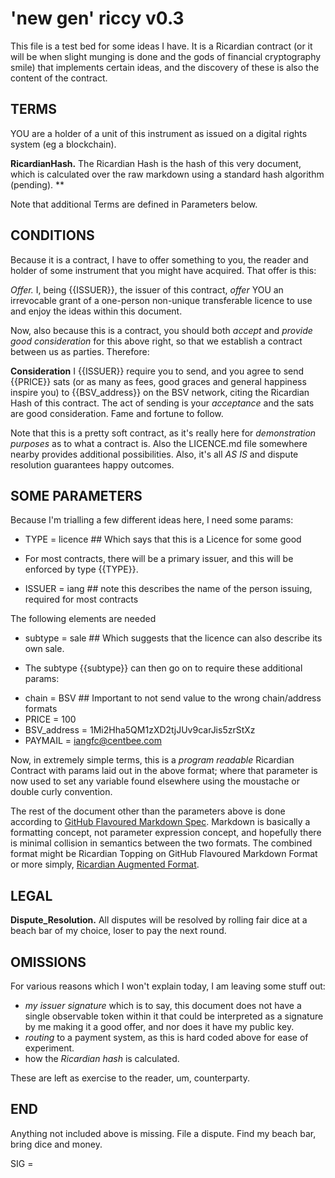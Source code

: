 # 'new gen' riccy v0.3

This file is a test bed for some ideas I have.  It is a Ricardian contract (or it will be when slight munging is done and the gods of financial cryptography smile) that implements certain ideas, and the discovery of these is also the content of the contract.

## TERMS

YOU are a holder of a unit of this instrument as issued on a digital rights system (eg a blockchain).

**RicardianHash.** The Ricardian Hash is the hash of this very document,
which is calculated over the raw markdown using a standard hash algorithm (pending).
**

Note that additional Terms are defined in Parameters below.

## CONDITIONS

Because it is a contract, I have to offer something to you, the reader and holder of some instrument that you might have acquired. That offer is this:

*Offer.*  I, being {{ISSUER}}, the issuer of this contract, _offer_ YOU an irrevocable grant of a one-person non-unique transferable licence to use and enjoy the ideas within this document.

Now, also because this is a contract, you should both _accept_ and _provide good consideration_ for this above right, so that we establish a contract between us as parties.  Therefore:

**Consideration** I {{ISSUER}} require you to send, and you agree to send {{PRICE}} sats (or as many as fees, good graces and general happiness inspire you) to {{BSV_address}} on the BSV network, citing the Ricardian Hash of this contract.  The act of sending is your _acceptance_ and the sats are good consideration.  Fame and fortune to follow.

Note that this is a pretty soft contract, as it's really here for _demonstration purposes_ as to what a contract is.  Also the LICENCE.md file somewhere nearby provides additional possibilities.  Also, it's all *AS IS* and dispute resolution guarantees happy outcomes.

## SOME PARAMETERS

Because I'm trialling a few different ideas here, I need some params:

* TYPE = licence       ## Which says that this is a Licence for some good
- For most contracts, there will be a primary issuer, and this will be enforced by type {{TYPE}}.
* ISSUER = iang        ## note this describes the name of the person issuing, required for most contracts

The following elements are needed
* subtype = sale       ## Which suggests that the licence can also describe its own sale.
- The subtype {{subtype}} can then go on to require these additional params:
* chain = BSV          ## Important to not send value to the wrong chain/address formats
* PRICE = 100
* BSV_address = 1Mi2Hha5QM1zXD2tjJUv9carJis5zrStXz
* PAYMAIL = iangfc@centbee.com

Now, in extremely simple terms, this is a *program readable* Ricardian Contract with params laid out in the above format;  where that parameter is now used to set any variable found elsewhere using the moustache or double curly convention.

The rest of the document other than the parameters above is done according to
[GitHub Flavoured Markdown Spec](  https://github.github.com/gfm/ ).
Markdown is basically a formatting concept, not parameter expression concept,
and hopefully there is minimal collision in semantics between the two formats.
The combined format might be Ricardian Topping on GitHub Flavoured Markdown Format
or more simply,
<a href="RicardianAugmentedFormat.md">Ricardian Augmented Format</a>.

## LEGAL

**Dispute_Resolution.**  All disputes will be resolved by rolling fair dice at a beach bar of my choice, loser to pay the next round.

## OMISSIONS

For various reasons which I won't explain today, I am leaving some stuff out:
* _my issuer signature_ which is to say, this document does not have a single observable token within it that could be interpreted as a signature by me making it a good offer, and nor does it have my public key.
* _routing_ to a payment system, as this is hard coded above for ease of experiment.
* how the _Ricardian hash_ is calculated.

These are left as exercise to the reader, um, counterparty.

## END

Anything not included above is missing.  File a dispute.  Find my beach bar, bring dice and money.

SIG =

